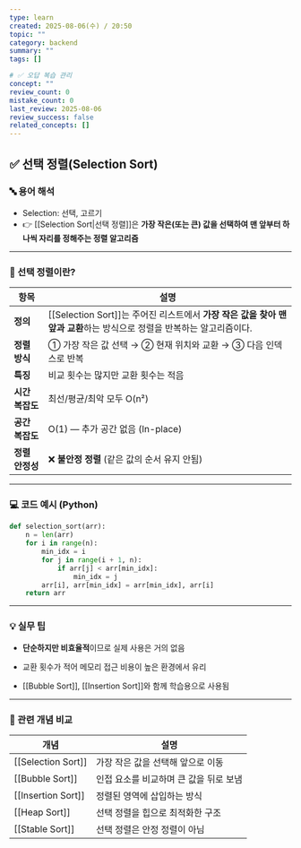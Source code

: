 ```yaml
---
type: learn
created: 2025-08-06(수) / 20:50
topic: ""
category: backend
summary: ""
tags: []

# ✅ 오답 복습 관리
concept: ""
review_count: 0
mistake_count: 0
last_review: 2025-08-06
review_success: false
related_concepts: []
---
```


## ✅ 선택 정렬(Selection Sort)

### 🔤 용어 해석

- Selection: 선택, 고르기  
- 👉 [[Selection Sort|선택 정렬]]은 **가장 작은(또는 큰) 값을 선택하여 맨 앞부터 하나씩 자리를 정해주는 정렬 알고리즘**

---

### 🧩 선택 정렬이란?

| 항목 | 설명 |
|------|------|
| **정의** | [[Selection Sort]]는 주어진 리스트에서 **가장 작은 값을 찾아 맨 앞과 교환**하는 방식으로 정렬을 반복하는 알고리즘이다. |
| **정렬 방식** | ① 가장 작은 값 선택 → ② 현재 위치와 교환 → ③ 다음 인덱스로 반복 |
| **특징** | 비교 횟수는 많지만 교환 횟수는 적음 |
| **시간 복잡도** | 최선/평균/최악 모두 O(n²) |
| **공간 복잡도** | O(1) — 추가 공간 없음 (In-place) |
| **정렬 안정성** | ❌ **불안정 정렬** (같은 값의 순서 유지 안됨)

---

### 💻 코드 예시 (Python)

```python
def selection_sort(arr):
    n = len(arr)
    for i in range(n):
        min_idx = i
        for j in range(i + 1, n):
            if arr[j] < arr[min_idx]:
                min_idx = j
        arr[i], arr[min_idx] = arr[min_idx], arr[i]
    return arr
````

---

### 💡 실무 팁

- **단순하지만 비효율적**이므로 실제 사용은 거의 없음
    
- 교환 횟수가 적어 메모리 접근 비용이 높은 환경에서 유리
    
- [[Bubble Sort]], [[Insertion Sort]]와 함께 학습용으로 사용됨
    

---

### 🔗 관련 개념 비교

|개념|설명|
|---|---|
|[[Selection Sort]]|가장 작은 값을 선택해 앞으로 이동|
|[[Bubble Sort]]|인접 요소를 비교하며 큰 값을 뒤로 보냄|
|[[Insertion Sort]]|정렬된 영역에 삽입하는 방식|
|[[Heap Sort]]|선택 정렬을 힙으로 최적화한 구조|
|[[Stable Sort]]|선택 정렬은 안정 정렬이 아님|